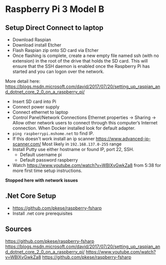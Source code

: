 # Raspberry Pi 3 Model B
## Setup Direct Connect to laptop

- Download Raspian
- Download install Etcher
- Flash Raspian zip onto SD card via Etcher
- Once flashing is complete, create a new empty file named ssh (with no extension) in the root of the drive that holds the SD card. This will ensure that the SSH daemon is enabled once the Raspberry Pi has started and you can logon over the network.

More detail here: https://blogs.msdn.microsoft.com/david/2017/07/20/setting_up_raspian_and_dotnet_core_2_0_on_a_raspberry_pi/

- Insert SD card into Pi
- Connect power supply
- Connect ethernet to laptop
- Control Panel/Network Connections Ethernet properties -> Sharing -> Allow other network users to connect through this computer’s Internet connection. When Docker installed look for default adapter.
- `ping raspberrypi.mshome.net` to find IP.
- If this doesn't work install an ip scanner https://www.advanced-ip-scanner.com/ Most likely in `192.168.137.0-255` range
- Install Putty use either hostname or found IP, port 22, SSH.
    - Default username pi
    - Default password raspberry
- Watch https://www.youtube.com/watch?v=WBlXvGwkZa8 from 5:38 for more first time setup instructions.

**Stopped here with network issues**

## .Net Core Setup
- https://github.com/pkese/raspberry-fsharp
- Install .net core prerequisites


## Sources

https://github.com/pkese/raspberry-fsharp
https://blogs.msdn.microsoft.com/david/2017/07/20/setting_up_raspian_and_dotnet_core_2_0_on_a_raspberry_pi/
https://www.youtube.com/watch?v=WBlXvGwkZa8
https://github.com/pkese/raspberry-fsharp